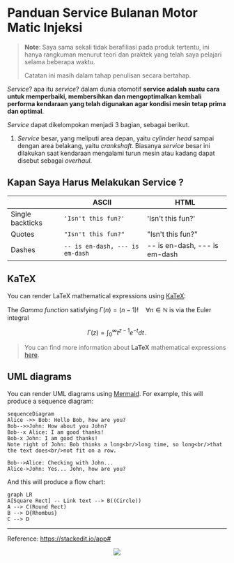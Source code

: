 # Panduan Service Bulanan Motor Matic Injeksi

> **Note**: Saya sama sekali tidak berafiliasi pada produk tertentu, ini hanya rangkuman menurut teori dan praktek yang telah saya pelajari selama beberapa waktu. 
>
> Catatan ini masih dalam tahap penulisan secara bertahap.

_Service_? apa itu _service_? dalam dunia otomotif **service adalah suatu cara untuk memperbaiki, membersihkan dan mengoptimalkan kembali performa kendaraan yang telah digunakan agar kondisi mesin tetap prima dan optimal**.

_Service_ dapat dikelompokan menjadi 3 bagian, sebagai berikut.
1. _Service_ besar, yang meliputi area depan, yaitu _cylinder head_ sampai dengan area belakang, yaitu _crankshaft_. Biasanya _service_ besar ini dilakukan saat kendaraan mengalami turun mesin atau kadang dapat disebut sebagai _overhaul_.

## Kapan Saya Harus Melakukan Service ?



|                |ASCII                          |HTML                         |
|----------------|-------------------------------|-----------------------------|
|Single backticks|`'Isn't this fun?'`            |'Isn't this fun?'            |
|Quotes          |`"Isn't this fun?"`            |"Isn't this fun?"            |
|Dashes          |`-- is en-dash, --- is em-dash`|-- is en-dash, --- is em-dash|


## KaTeX

You can render LaTeX mathematical expressions using [KaTeX](https://khan.github.io/KaTeX/):

The *Gamma function* satisfying $\Gamma(n) = (n-1)!\quad\forall n\in\mathbb N$ is via the Euler integral

$$
\Gamma(z) = \int_0^\infty t^{z-1}e^{-t}dt\,.
$$

> You can find more information about **LaTeX** mathematical expressions [here](http://meta.math.stackexchange.com/questions/5020/mathjax-basic-tutorial-and-quick-reference).


## UML diagrams

You can render UML diagrams using [Mermaid](https://mermaidjs.github.io/). For example, this will produce a sequence diagram:

```mermaid
sequenceDiagram
Alice ->> Bob: Hello Bob, how are you?
Bob-->>John: How about you John?
Bob--x Alice: I am good thanks!
Bob-x John: I am good thanks!
Note right of John: Bob thinks a long<br/>long time, so long<br/>that the text does<br/>not fit on a row.

Bob-->Alice: Checking with John...
Alice->John: Yes... John, how are you?
```

And this will produce a flow chart:

```mermaid
graph LR
A[Square Rect] -- Link text --> B((Circle))
A --> C(Round Rect)
B --> D{Rhombus}
C --> D
```

---

Reference: https://stackedit.io/app#


<p align="center"><img src="https://raw.githubusercontent.com/catppuccin/catppuccin/main/assets/footers/gray0_ctp_on_line.svg?sanitize=true" /></p>

